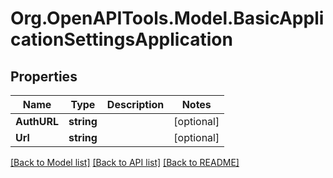 # Org.OpenAPITools.Model.BasicApplicationSettingsApplication

## Properties

Name | Type | Description | Notes
------------ | ------------- | ------------- | -------------
**AuthURL** | **string** |  | [optional] 
**Url** | **string** |  | [optional] 

[[Back to Model list]](../README.md#documentation-for-models) [[Back to API list]](../README.md#documentation-for-api-endpoints) [[Back to README]](../README.md)

